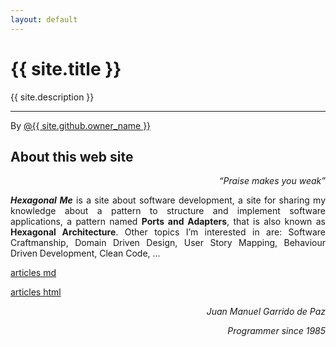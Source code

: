 ```yaml
---
layout: default
---
```


<div id="title">
<h1>{{ site.title }}</h1>
<p>{{ site.description }}</p>
<hr>
<span class="credits right">By <a href="{{ site.github.owner_url }}">@{{ site.github.owner_name }}</a></span>
</div>

<h2 id="about-this-web-site">About this web site</h2>

<p align="right"><em>“Praise makes you weak”</em></p>

<p align="justify"><strong><em>Hexagonal Me</em></strong> is a site about software development, a site for sharing my knowledge about a pattern to structure and implement software applications, a pattern named <strong>Ports and Adapters</strong>, that is also known as <strong>Hexagonal Architecture</strong>. Other topics I’m interested in are: Software Craftmanship, Domain Driven Design, User Story Mapping, Behaviour Driven Development, Clean Code, ...</p>

[articles md](./content/articles.md)

[articles html](https://jmgarridopaz.githb.io/content/articles.html)

<p align="right"><em>Juan Manuel Garrido de Paz</em></p>

<p align="right"><em>Programmer since 1985</em></p>
